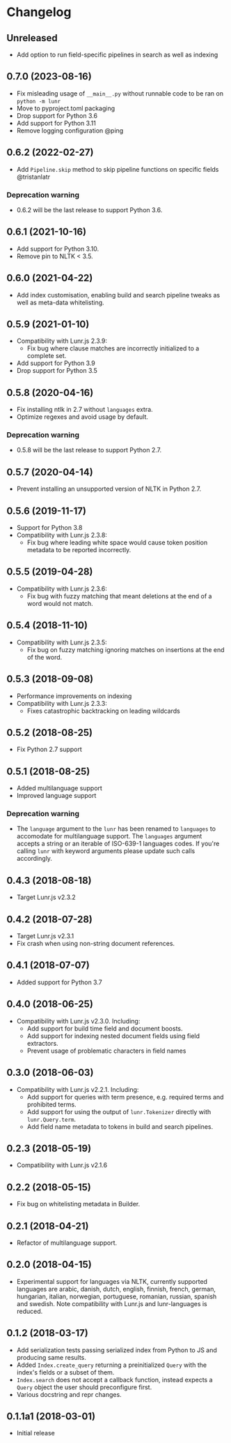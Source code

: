 # Changelog

## Unreleased

- Add option to run field-specific pipelines in search as well as indexing

## 0.7.0 (2023-08-16)

- Fix misleading usage of `__main__.py` without runnable code to be ran on `python -m lunr`
- Move to pyproject.toml packaging
- Drop support for Python 3.6
- Add support for Python 3.11
- Remove logging configuration @ping

## 0.6.2 (2022-02-27)

- Add `Pipeline.skip` method to skip pipeline functions on specific fields
@tristanlatr

### Deprecation warning

- 0.6.2 will be the last release to support Python 3.6.

## 0.6.1 (2021-10-16)

- Add support for Python 3.10.
- Remove pin to NLTK < 3.5.

## 0.6.0 (2021-04-22)

- Add index customisation, enabling build and search pipeline tweaks as well as
meta-data whitelisting.

## 0.5.9 (2021-01-10)

- Compatibility with Lunr.js 2.3.9:
    - Fix bug where clause matches are incorrectly initialized to a complete set.
- Add support for Python 3.9
- Drop support for Python 3.5

## 0.5.8 (2020-04-16)

- Fix installing ntlk in 2.7 without `languages` extra.
- Optimize regexes and avoid usage by default.

### Deprecation warning

- 0.5.8 will be the last release to support Python 2.7.

## 0.5.7 (2020-04-14)

- Prevent installing an unsupported version of NLTK in Python 2.7.

## 0.5.6 (2019-11-17)

- Support for Python 3.8
- Compatibility with Lunr.js 2.3.8:
    - Fix bug where leading white space would cause token position metadata to be reported incorrectly.

## 0.5.5 (2019-04-28)

- Compatibility with Lunr.js 2.3.6:
    - Fix bug with fuzzy matching that meant deletions at the end of a word would not match.

## 0.5.4 (2018-11-10)

- Compatibility with Lunr.js 2.3.5:
    - Fix bug on fuzzy matching ignoring matches on insertions at the end of the word.

## 0.5.3 (2018-09-08)

- Performance improvements on indexing
- Compatibility with Lunr.js 2.3.3:
    - Fixes catastrophic backtracking on leading wildcards

## 0.5.2 (2018-08-25)

- Fix Python 2.7 support

## 0.5.1 (2018-08-25)

- Added multilanguage support
- Improved language support

### Deprecation warning

- The `language` argument to the `lunr` has been renamed to `languages` to accomodate for multilanguage support. The `languages` argument accepts a string or an iterable of ISO-639-1 languages codes. If you're calling `lunr` with keyword arguments please update such calls accordingly.

## 0.4.3 (2018-08-18)

- Target Lunr.js v2.3.2

## 0.4.2 (2018-07-28)

- Target Lunr.js v2.3.1
- Fix crash when using non-string document references.

## 0.4.1 (2018-07-07)

- Added support for Python 3.7

## 0.4.0 (2018-06-25)

- Compatibility with Lunr.js v2.3.0. Including:
    + Add support for build time field and document boosts.
    + Add support for indexing nested document fields using field extractors.
    + Prevent usage of problematic characters in field names

## 0.3.0 (2018-06-03)

- Compatibility with Lunr.js v2.2.1. Including:
    + Add support for queries with term presence, e.g. required terms and prohibited terms.
    + Add support for using the output of `lunr.Tokenizer` directly with `lunr.Query.term`.
    + Add field name metadata to tokens in build and search pipelines.

## 0.2.3 (2018-05-19)

- Compatibility with Lunr.js v2.1.6

## 0.2.2 (2018-05-15)

- Fix bug on whitelisting metadata in Builder.

## 0.2.1 (2018-04-21)

- Refactor of multilanguage support.

## 0.2.0 (2018-04-15)

- Experimental support for languages via NLTK, currently supported languages are arabic, danish, dutch, english, finnish, french, german, hungarian, italian, norwegian, portuguese, romanian, russian, spanish and swedish. Note compatibility with Lunr.js and lunr-languages is reduced.

## 0.1.2 (2018-03-17)

- Add serialization tests passing serialized index from Python to JS and producing same results.
- Added `Index.create_query` returning a preinitialized `Query` with the index's fields or a subset of them.
- `Index.search` does not accept a callback function, instead expects a `Query` object the user should preconfigure first.
- Various docstring and repr changes.

## 0.1.1a1 (2018-03-01)

- Initial release
